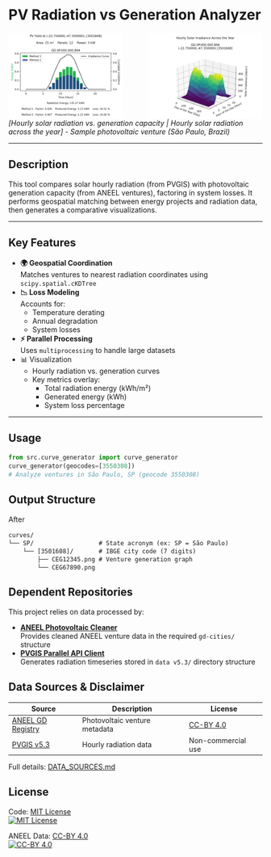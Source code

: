 # PV Radiation vs Generation Analyzer  
<div align="center" style="display: flex; justify-content: space-between;">
  <img src="2d-sample.png" width="45%" alt="Radiation vs Generation Curve">
  <img src="3d-sample.png" width="45%" alt="Average Solar Irradiance">
</div

*[Hourly solar radiation vs. generation capacity | Hourly solar radiation across the year] - Sample photovoltaic venture (São Paulo, Brazil)*  

---

## Description  
This tool compares solar hourly radiation (from PVGIS) with photovoltaic generation capacity (from ANEEL ventures), factoring in system losses. It performs geospatial matching between energy projects and radiation data, then generates a comparative visualizations.

---

## Key Features  
- **🌍 Geospatial Coordination**  
  Matches ventures to nearest radiation coordinates using `scipy.spatial.cKDTree`  
- **📉 Loss Modeling**  
  Accounts for:
  - Temperature derating
  - Annual degradation
  - System losses
- **⚡ Parallel Processing**  
  Uses `multiprocessing` to handle large datasets  
- 📊 Visualization
  - Hourly radiation vs. generation curves
  - Key metrics overlay:
    - Total radiation energy (kWh/m²)
    - Generated energy (kWh)
    - System loss percentage  

---

## Usage
```python
from src.curve_generator import curve_generator
curve_generator(geocodes=[3550308])
# Analyze ventures in São Paulo, SP (geocode 3550308)
```
## Output Structure  
After   
```text
curves/  
└── SP/                  # State acronym (ex: SP = São Paulo)  
    └── [3501608]/       # IBGE city code (7 digits)  
        ├── CEG12345.png # Venture generation graph  
        └── CEG67890.png
```

## Dependent Repositories
This project relies on data processed by:
- [**ANEEL Photovoltaic Cleaner**](https://github.com/Mekepi/aneel-mmdg-photovoltaic-cleaner)  
  Provides cleaned ANEEL venture data in the required `gd-cities/` structure
- [**PVGIS Parallel API Client**](https://github.com/Mekepi/pvgis-parallel-api-client)  
  Generates radiation timeseries stored in `data v5.3/` directory structure

## Data Sources & Disclaimer

| Source | Description | License |
|--------|-------------|---------|
| [ANEEL GD Registry](https://dadosabertos.aneel.gov.br/dataset/relacao-de-empreendimentos-de-geracao-distribuida) | Photovoltaic venture metadata | [CC-BY 4.0](https://creativecommons.org/licenses/by/4.0/) |
| [PVGIS v5.3](https://re.jrc.ec.europa.eu/pvg_tools/en/) | Hourly radiation data | Non-commercial use |

Full details: [DATA_SOURCES.md](DATA_SOURCES.md)

## License
Code: [MIT License](LICENSE)  
[![MIT License](https://img.shields.io/badge/License-MIT-yellow.svg)](https://opensource.org/licenses/MIT)

ANEEL Data: [CC-BY 4.0](https://creativecommons.org/licenses/by/4.0/)  
[![CC-BY 4.0](https://img.shields.io/badge/License-CC_BY_4.0-lightgrey.svg)](https://creativecommons.org/licenses/by/4.0/)
